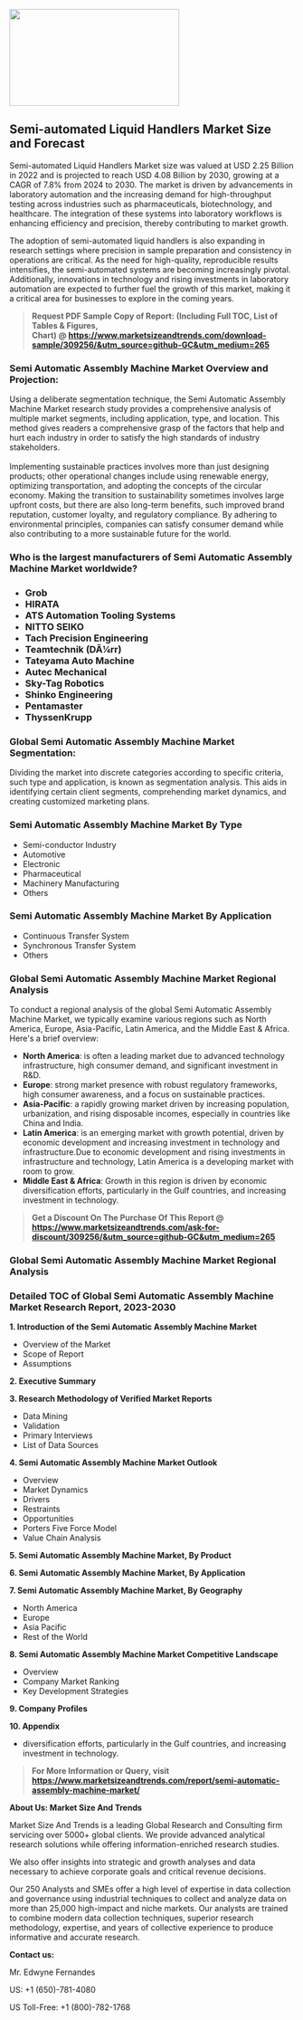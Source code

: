 <p><img class="alignnone size-medium wp-image-20088" src="https://ffe5etoiles.com/wp-content/uploads/2024/12/MST1-300x171.png" alt="" width="300" height="171" /></p><h2>Semi-automated Liquid Handlers Market Size and Forecast</h2><p>Semi-automated Liquid Handlers Market size was valued at USD 2.25 Billion in 2022 and is projected to reach USD 4.08 Billion by 2030, growing at a CAGR of 7.8% from 2024 to 2030. The market is driven by advancements in laboratory automation and the increasing demand for high-throughput testing across industries such as pharmaceuticals, biotechnology, and healthcare. The integration of these systems into laboratory workflows is enhancing efficiency and precision, thereby contributing to market growth.</p><p>The adoption of semi-automated liquid handlers is also expanding in research settings where precision in sample preparation and consistency in operations are critical. As the need for high-quality, reproducible results intensifies, the semi-automated systems are becoming increasingly pivotal. Additionally, innovations in technology and rising investments in laboratory automation are expected to further fuel the growth of this market, making it a critical area for businesses to explore in the coming years.</p></p><blockquote id="" class=""><strong>Request PDF Sample Copy of Report: (Including Full TOC, List of Tables &amp; Figures, Chart)&nbsp;@&nbsp;<strong><a href="https://www.marketsizeandtrends.com/download-sample/309256/&utm_source=github-GC&utm_medium=265" target="_blank">https://www.marketsizeandtrends.com/download-sample/309256/&utm_source=github-GC&utm_medium=265</a></strong></strong></blockquote><h3 id="" class="">Semi Automatic Assembly Machine Market&nbsp;Overview and Projection:</h3><p id="" class="">Using a deliberate segmentation technique, the Semi Automatic Assembly Machine Market research study provides a comprehensive analysis of multiple market segments, including application, type, and location. This method gives readers a comprehensive grasp of the factors that help and hurt each industry in order to satisfy the high standards of industry stakeholders. <br /> <br />Implementing sustainable practices involves more than just designing products; other operational changes include using renewable energy, optimizing transportation, and adopting the concepts of the circular economy. Making the transition to sustainability sometimes involves large upfront costs, but there are also long-term benefits, such improved brand reputation, customer loyalty, and regulatory compliance. By adhering to environmental principles, companies can satisfy consumer demand while also contributing to a more sustainable future for the world.</p><h3 id="" class="">Who is the largest manufacturers of&nbsp;Semi Automatic Assembly Machine Market worldwide?</h3><h3 class=""><p><ul><li>Grob </li><li> HIRATA </li><li> ATS Automation Tooling Systems </li><li> NITTO SEIKO </li><li> Tach Precision Engineering </li><li> Teamtechnik (DÃ¼rr) </li><li> Tateyama Auto Machine </li><li> Autec Mechanical </li><li> Sky-Tag Robotics </li><li> Shinko Engineering </li><li> Pentamaster </li><li> ThyssenKrupp</li></ul></p></h3><h3 id="" class="">Global&nbsp;Semi Automatic Assembly Machine Market Segmentation:</h3><p id="" class="">Dividing the market into discrete categories according to specific criteria, such type and application, is known as segmentation analysis. This aids in identifying certain client segments, comprehending market dynamics, and creating customized marketing plans.</p><h3 id="" class="">Semi Automatic Assembly Machine Market&nbsp;By Type</h3><p><p><ul><li>Semi-conductor Industry</li><li> Automotive</li><li> Electronic</li><li> Pharmaceutical</li><li> Machinery Manufacturing</li><li> Others</p></li></ul></p></p><h3 id="" class="">Semi Automatic Assembly Machine Market&nbsp;By Application</h3><p class=""><p><ul><li>Continuous Transfer System</li><li> Synchronous Transfer System</li><li> Others</li></ul></p></p><h3 id="" class="">Global Semi Automatic Assembly Machine Market Regional Analysis</h3><p id="" class="">To conduct a regional analysis of the global Semi Automatic Assembly Machine Market, we typically examine various regions such as North America, Europe, Asia-Pacific, Latin America, and the Middle East &amp; Africa. Here's a brief overview:</p><ul><li><strong>North America</strong>: is often a leading market due to advanced technology infrastructure, high consumer demand, and significant investment in R&amp;D.</li><li><strong>Europe</strong>: strong market presence with robust regulatory frameworks, high consumer awareness, and a focus on sustainable practices.</li><li><strong>Asia-Pacific</strong>: a rapidly growing market driven by increasing population, urbanization, and rising disposable incomes, especially in countries like China and India.</li><li><strong>Latin America</strong>: is an emerging market with growth potential, driven by economic development and increasing investment in technology and infrastructure.Due to economic development and rising investments in infrastructure and technology, Latin America is a developing market with room to grow.</li><li><strong>Middle East &amp; Africa</strong>: Growth in this region is driven by economic diversification efforts, particularly in the Gulf countries, and increasing investment in technology.</li></ul><blockquote id="" class=""><strong>Get a Discount On The Purchase Of This Report @ <strong><a href="https://www.marketsizeandtrends.com/ask-for-discount/309256/&utm_source=github-GC&utm_medium=265" target="_blank">https://www.marketsizeandtrends.com/ask-for-discount/309256/&utm_source=github-GC&utm_medium=265</a></strong></strong></blockquote><h3 id="" class="">Global Semi Automatic Assembly Machine Market Regional Analysis</h3><h3 id="" class="">Detailed TOC of Global Semi Automatic Assembly Machine Market Research Report, 2023-2030</h3><p id="" class=""><strong>1. Introduction of the Semi Automatic Assembly Machine Market</strong></p><ul><li>Overview of the Market</li><li>Scope of Report</li><li>Assumptions</li></ul><p id="" class=""><strong>2. Executive Summary</strong></p><p id="" class=""><strong>3. Research Methodology of Verified Market Reports</strong></p><ul><li>Data Mining</li><li>Validation</li><li>Primary Interviews</li><li>List of Data Sources</li></ul><p id="" class=""><strong>4. Semi Automatic Assembly Machine Market Outlook</strong></p><ul><li>Overview</li><li>Market Dynamics</li><li>Drivers</li><li>Restraints</li><li>Opportunities</li><li>Porters Five Force Model</li><li>Value Chain Analysis</li></ul><p id="" class=""><strong>5. Semi Automatic Assembly Machine Market, By Product</strong></p><p id="" class=""><strong>6. Semi Automatic Assembly Machine Market, By Application</strong></p><p id="" class=""><strong>7. Semi Automatic Assembly Machine Market, By Geography</strong></p><ul><li>North America</li><li>Europe</li><li>Asia Pacific</li><li>Rest of the World</li></ul><p id="" class=""><strong>8. Semi Automatic Assembly Machine Market Competitive Landscape</strong></p><ul><li>Overview</li><li>Company Market Ranking</li><li>Key Development Strategies</li></ul><p id="" class=""><strong>9. Company Profiles</strong></p><p id="" class=""><strong>10. Appendix</strong></p><ul><li>diversification efforts, particularly in the Gulf countries, and increasing investment in technology.</li></ul><blockquote id="" class=""><strong>For More Information or Query, visit <strong><strong><a href="https://www.marketsizeandtrends.com/report/semi-automatic-assembly-machine-market/" target="_blank">https://www.marketsizeandtrends.com/report/semi-automatic-assembly-machine-market/</a></strong></strong></strong></blockquote><p id="" class=""><strong>About Us: Market Size And Trends</strong></p><p id="" class="">Market Size And Trends is a leading Global Research and Consulting firm servicing over 5000+ global clients. We provide advanced analytical research solutions while offering information-enriched research studies.</p><p id="" class="">We also offer insights into strategic and growth analyses and data necessary to achieve corporate goals and critical revenue decisions.</p><p id="" class="">Our 250 Analysts and SMEs offer a high level of expertise in data collection and governance using industrial techniques to collect and analyze data on more than 25,000 high-impact and niche markets. Our analysts are trained to combine modern data collection techniques, superior research methodology, expertise, and years of collective experience to produce informative and accurate research.</p><p id="" class=""><strong>Contact us:</strong></p><p id="" class="">Mr. Edwyne Fernandes</p><p id="" class="">US: +1 (650)-781-4080</p><p id="" class="">US Toll-Free: +1 (800)-782-1768</p>

